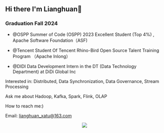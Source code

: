 
    
## Hi there  I'm Lianghuan👋 

### Graduation Fall 2024

- @OSPP Summer of Code (OSPP) 2023  Excellent Student (Top 4%) , Apache Software Foundation（ASF)

- @Tencent Student Of Tencent Rhino-Bird Open Source Talent Training Program （Apache Inlong）

- @DIDI Data Development Intern in the DT (Data Technology Department) at DiDi Global Inc

Interested in: Distributed, Data Synchronization, Data Governance, Stream Processing 

Ask me about Hadoop, Kafka, Spark, Flink, OLAP

How to reach me:)

Email: lianghuan_xatu@163.com  
<p align="center">
<!--   <p align="center"> -->
<!--   <p align="center"> -->
     <p align="center">
        <a href="https://github.com/lianghuan-xatu">
          <img src="https://komarev.com/ghpvc/?username=lianghuan-xatu&color=ff69b4&label=Views" /></a>
  </p>
</p>
